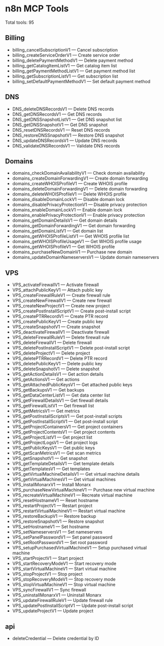 # n8n MCP Tools

Total tools: 95

## Billing
- billing_cancelSubscriptionV1 — Cancel subscription
- billing_createServiceOrderV1 — Create service order
- billing_deletePaymentMethodV1 — Delete payment method
- billing_getCatalogItemListV1 — Get catalog item list
- billing_getPaymentMethodListV1 — Get payment method list
- billing_getSubscriptionListV1 — Get subscription list
- billing_setDefaultPaymentMethodV1 — Set default payment method

## DNS
- DNS_deleteDNSRecordsV1 — Delete DNS records
- DNS_getDNSRecordsV1 — Get DNS records
- DNS_getDNSSnapshotListV1 — Get DNS snapshot list
- DNS_getDNSSnapshotV1 — Get DNS snapshot
- DNS_resetDNSRecordsV1 — Reset DNS records
- DNS_restoreDNSSnapshotV1 — Restore DNS snapshot
- DNS_updateDNSRecordsV1 — Update DNS records
- DNS_validateDNSRecordsV1 — Validate DNS records

## Domains
- domains_checkDomainAvailabilityV1 — Check domain availability
- domains_createDomainForwardingV1 — Create domain forwarding
- domains_createWHOISProfileV1 — Create WHOIS profile
- domains_deleteDomainForwardingV1 — Delete domain forwarding
- domains_deleteWHOISProfileV1 — Delete WHOIS profile
- domains_disableDomainLockV1 — Disable domain lock
- domains_disablePrivacyProtectionV1 — Disable privacy protection
- domains_enableDomainLockV1 — Enable domain lock
- domains_enablePrivacyProtectionV1 — Enable privacy protection
- domains_getDomainDetailsV1 — Get domain details
- domains_getDomainForwardingV1 — Get domain forwarding
- domains_getDomainListV1 — Get domain list
- domains_getWHOISProfileListV1 — Get WHOIS profile list
- domains_getWHOISProfileUsageV1 — Get WHOIS profile usage
- domains_getWHOISProfileV1 — Get WHOIS profile
- domains_purchaseNewDomainV1 — Purchase new domain
- domains_updateDomainNameserversV1 — Update domain nameservers

## VPS
- VPS_activateFirewallV1 — Activate firewall
- VPS_attachPublicKeyV1 — Attach public key
- VPS_createFirewallRuleV1 — Create firewall rule
- VPS_createNewFirewallV1 — Create new firewall
- VPS_createNewProjectV1 — Create new project
- VPS_createPostInstallScriptV1 — Create post-install script
- VPS_createPTRRecordV1 — Create PTR record
- VPS_createPublicKeyV1 — Create public key
- VPS_createSnapshotV1 — Create snapshot
- VPS_deactivateFirewallV1 — Deactivate firewall
- VPS_deleteFirewallRuleV1 — Delete firewall rule
- VPS_deleteFirewallV1 — Delete firewall
- VPS_deletePostInstallScriptV1 — Delete post-install script
- VPS_deleteProjectV1 — Delete project
- VPS_deletePTRRecordV1 — Delete PTR record
- VPS_deletePublicKeyV1 — Delete public key
- VPS_deleteSnapshotV1 — Delete snapshot
- VPS_getActionDetailsV1 — Get action details
- VPS_getActionsV1 — Get actions
- VPS_getAttachedPublicKeysV1 — Get attached public keys
- VPS_getBackupsV1 — Get backups
- VPS_getDataCenterListV1 — Get data center list
- VPS_getFirewallDetailsV1 — Get firewall details
- VPS_getFirewallListV1 — Get firewall list
- VPS_getMetricsV1 — Get metrics
- VPS_getPostInstallScriptsV1 — Get post-install scripts
- VPS_getPostInstallScriptV1 — Get post-install script
- VPS_getProjectContainersV1 — Get project containers
- VPS_getProjectContentsV1 — Get project contents
- VPS_getProjectListV1 — Get project list
- VPS_getProjectLogsV1 — Get project logs
- VPS_getPublicKeysV1 — Get public keys
- VPS_getScanMetricsV1 — Get scan metrics
- VPS_getSnapshotV1 — Get snapshot
- VPS_getTemplateDetailsV1 — Get template details
- VPS_getTemplatesV1 — Get templates
- VPS_getVirtualMachineDetailsV1 — Get virtual machine details
- VPS_getVirtualMachinesV1 — Get virtual machines
- VPS_installMonarxV1 — Install Monarx
- VPS_purchaseNewVirtualMachineV1 — Purchase new virtual machine
- VPS_recreateVirtualMachineV1 — Recreate virtual machine
- VPS_resetHostnameV1 — Reset hostname
- VPS_restartProjectV1 — Restart project
- VPS_restartVirtualMachineV1 — Restart virtual machine
- VPS_restoreBackupV1 — Restore backup
- VPS_restoreSnapshotV1 — Restore snapshot
- VPS_setHostnameV1 — Set hostname
- VPS_setNameserversV1 — Set nameservers
- VPS_setPanelPasswordV1 — Set panel password
- VPS_setRootPasswordV1 — Set root password
- VPS_setupPurchasedVirtualMachineV1 — Setup purchased virtual machine
- VPS_startProjectV1 — Start project
- VPS_startRecoveryModeV1 — Start recovery mode
- VPS_startVirtualMachineV1 — Start virtual machine
- VPS_stopProjectV1 — Stop project
- VPS_stopRecoveryModeV1 — Stop recovery mode
- VPS_stopVirtualMachineV1 — Stop virtual machine
- VPS_syncFirewallV1 — Sync firewall
- VPS_uninstallMonarxV1 — Uninstall Monarx
- VPS_updateFirewallRuleV1 — Update firewall rule
- VPS_updatePostInstallScriptV1 — Update post-install script
- VPS_updateProjectV1 — Update project

## api
- deleteCredential — Delete credential by ID

